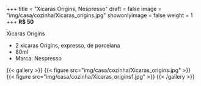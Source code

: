 +++
title = "Xícaras Origins, Nespresso"
draft = false
image = "img/casa/cozinha/Xicaras_origins.jpg"
showonlyimage = false
weight = 1
+++
**R$ 50**

<!--more-->

Xícaras Origins	

- 2 xícaras Origins, expresso, de porcelana
- 80ml
- Marca: Nespresso


{{< gallery >}}
{{< figure src="img/casa/cozinha/Xicaras_origins.jpg" >}}
{{< figure src="img/casa/cozinha/Xicaras_origins1.jpg" >}}
{{< /gallery >}}

